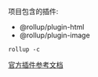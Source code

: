 项目包含的插件:
- @rollup/plugin-html
- @rollup/plugin-image

```
rollup -c
```

[官方插件参考文档](https://github.com/rollup/plugins)